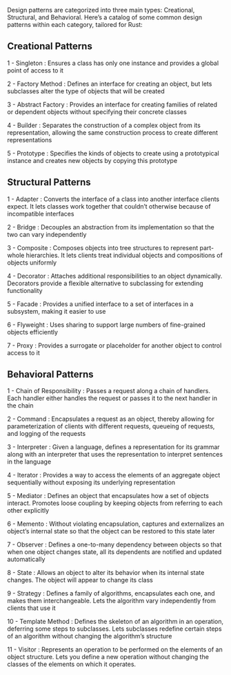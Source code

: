 Design patterns are categorized into three main types: Creational, Structural, and Behavioral. Here’s a catalog of some common design patterns within each category, tailored for Rust:

## Creational Patterns

1 - Singleton : Ensures a class has only one instance and provides a global point of access to it

2 -  Factory Method : Defines an interface for creating an object, but lets subclasses alter the type of objects that will be created

3 - Abstract Factory : Provides an interface for creating families of related or dependent objects without specifying their concrete classes

4 - Builder : Separates the construction of a complex object from its representation, allowing the same construction process to create different representations

5 - Prototype : Specifies the kinds of objects to create using a prototypical instance and creates new objects by copying this prototype



## Structural Patterns
1 - Adapter : Converts the interface of a class into another interface clients expect. It lets classes work together that couldn’t otherwise because of incompatible interfaces

2 - Bridge : Decouples an abstraction from its implementation so that the two can vary independently

3 - Composite : Composes objects into tree structures to represent part-whole hierarchies. It lets clients treat individual objects and compositions of objects uniformly

4 - Decorator : Attaches additional responsibilities to an object dynamically. Decorators provide a flexible alternative to subclassing for extending functionality

5 - Facade : Provides a unified interface to a set of interfaces in a subsystem, making it easier to use

6 - Flyweight : Uses sharing to support large numbers of fine-grained objects efficiently

7 - Proxy : Provides a surrogate or placeholder for another object to control access to it

## Behavioral Patterns
1 - Chain of Responsibility : Passes a request along a chain of handlers. Each handler either handles the request or passes it to the next handler in the chain

2 - Command : Encapsulates a request as an object, thereby allowing for parameterization of clients with different requests, queueing of requests, and logging of the requests

3 - Interpreter : Given a language, defines a representation for its grammar along with an interpreter that uses the representation to interpret sentences in the language

4 - Iterator : Provides a way to access the elements of an aggregate object sequentially without exposing its underlying representation

5 - Mediator : Defines an object that encapsulates how a set of objects interact. Promotes loose coupling by keeping objects from referring to each other explicitly

6 - Memento : Without violating encapsulation, captures and externalizes an object’s internal state so that the object can be restored to this state later

7 - Observer : Defines a one-to-many dependency between objects so that when one object changes state, all its dependents are notified and updated automatically

8 - State : Allows an object to alter its behavior when its internal state changes. The object will appear to change its class

9 - Strategy : Defines a family of algorithms, encapsulates each one, and makes them interchangeable. Lets the algorithm vary independently from clients that use it

10 - Template Method : Defines the skeleton of an algorithm in an operation, deferring some steps to subclasses. Lets subclasses redefine certain steps of an algorithm without changing the algorithm’s structure

11 - Visitor : Represents an operation to be performed on the elements of an object structure. Lets you define a new operation without changing the classes of the elements on which it operates.
